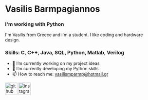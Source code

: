 # Vasilis Barmpagiannos
### I'm working with Python
I'm Vasilis from Greece and i'm a student. I like coding and hardware design.

### Skills: C, C++, Java, SQL, Python, Matlab, Verilog

- 🔭 I’m currently working on my project ideas
- 🌱 I’m currently developing my Python skills
- 📫 How to reach me: vasilismparmp@hotmail.gr


[<img src='https://cdn.jsdelivr.net/npm/simple-icons@3.0.1/icons/github.svg' alt='github' height='40'>](https://github.com/barmpagiannos)  [<img src='https://cdn.jsdelivr.net/npm/simple-icons@3.0.1/icons/instagram.svg' alt='instagram' height='40'>](https://www.instagram.com/vasilis_mpgn/)  


